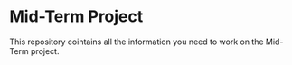# Mid-Term Project
This repository cointains all the information you need to work on the Mid-Term project.
